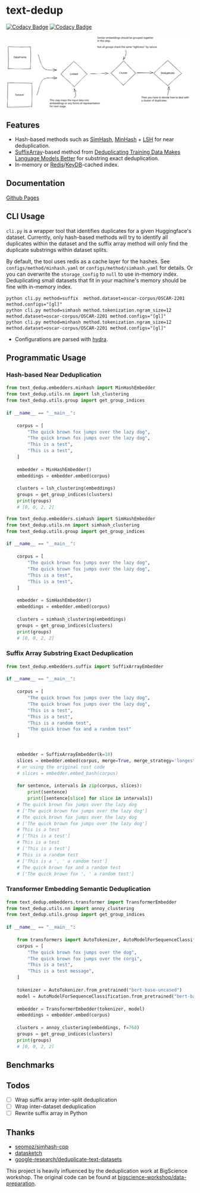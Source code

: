 # text-dedup

[![Codacy Badge](https://app.codacy.com/project/badge/Coverage/cc66178e49d24908ac1fb2b2dbe4e5b3)](https://www.codacy.com/gh/ChenghaoMou/text-dedup/dashboard?utm_source=github.com&utm_medium=referral&utm_content=ChenghaoMou/text-dedup&utm_campaign=Badge_Coverage) [![Codacy Badge](https://app.codacy.com/project/badge/Grade/cc66178e49d24908ac1fb2b2dbe4e5b3)](https://www.codacy.com/gh/ChenghaoMou/text-dedup/dashboard?utm_source=github.com&utm_medium=referral&utm_content=ChenghaoMou/text-dedup&utm_campaign=Badge_Grade)

<div align="center" style="display:flex;flex-direction:column;">
  <img src="./architecture.svg">
</div>

## Features

-   Hash-based methods such as [SimHash](https://www.cs.princeton.edu/courses/archive/spring04/cos598B/bib/CharikarEstim.pdf), [MinHash](https://web.archive.org/web/20150131043133/http://gatekeeper.dec.com/ftp/pub/dec/SRC/publications/broder/positano-final-wpnums.pdf) + [LSH](http://infolab.stanford.edu/~ullman/mmds.html) for near deduplication.
-   [SuffixArray](http://dl.acm.org/citation.cfm?id=320176.320218)-based method from [Deduplicating Training Data Makes Language Models Better](https://arxiv.org/abs/2107.06499) for substring exact deduplication.
-   In-memory or [Redis](https://redis.io)/[KeyDB](https://docs.keydb.dev)-cached index.

## Documentation

[Github Pages](https://chenghaomou.github.io/text-dedup/text_dedup.html)

## CLI Usage

`cli.py` is a wrapper tool that identifies duplicates for a given Huggingface's dataset. Currently, only hash-based methods will try to identify all duplicates within the dataset and the suffix array method will only find the duplicate substrings within dataset splits.

By default, the tool uses redis as a cache layer for the hashes. See `configs/method/minhash.yaml` or `configs/method/simhash.yaml` for details. Or you can overwrite the `storage_config` to `null` to use in-memory index. Deduplicating small datasets that fit in your machine's memory should be fine with in-memory index.

```text
python cli.py method=suffix  method.dataset=oscar-corpus/OSCAR-2201 method.configs="[gl]"
python cli.py method=simhash method.tokenization.ngram_size=12 method.dataset=oscar-corpus/OSCAR-2201 method.configs="[gl]"
python cli.py method=minhash method.tokenization.ngram_size=12 method.dataset=oscar-corpus/OSCAR-2201 method.configs="[gl]"
```

-   Configurations are parsed with [hydra](https://hydra.cc).

## Programmatic Usage

### Hash-based Near Deduplication

```python
from text_dedup.embedders.minhash import MinHashEmbedder
from text_dedup.utils.nn import lsh_clustering
from text_dedup.utils.group import get_group_indices

if __name__ == "__main__":

    corpus = [
        "The quick brown fox jumps over the lazy dog",
        "The quick brown fox jumps over the lazy dog",
        "This is a test",
        "This is a test",
    ]

    embedder = MinHashEmbedder()
    embeddings = embedder.embed(corpus)

    clusters = lsh_clustering(embeddings)
    groups = get_group_indices(clusters)
    print(groups)
    # [0, 0, 2, 2]
```

```python
from text_dedup.embedders.simhash import SimHashEmbedder
from text_dedup.utils.nn import simhash_clustering
from text_dedup.utils.group import get_group_indices

if __name__ == "__main__":

    corpus = [
        "The quick brown fox jumps over the lazy dog",
        "The quick brown fox jumps over the lazy dog",
        "This is a test",
        "This is a test",
    ]

    embedder = SimHashEmbedder()
    embeddings = embedder.embed(corpus)

    clusters = simhash_clustering(embeddings)
    groups = get_group_indices(clusters)
    print(groups)
    # [0, 0, 2, 2]
```

### Suffix Array Substring Exact Deduplication

```python
from text_dedup.embedders.suffix import SuffixArrayEmbedder

if __name__ == "__main__":

    corpus = [
        "The quick brown fox jumps over the lazy dog",
        "The quick brown fox jumps over the lazy dog",
        "This is a test",
        "This is a test",
        "This is a random test",
        "The quick brown fox and a random test"
    ]


    embedder = SuffixArrayEmbedder(k=10)
    slices = embedder.embed(corpus, merge=True, merge_strategy='longest')
    # or using the original rust code
    # slices = embedder.embed_bash(corpus)

    for sentence, intervals in zip(corpus, slices):
        print(sentence)
        print([sentence[slice] for slice in intervals])
    # The quick brown fox jumps over the lazy dog
    # ['The quick brown fox jumps over the lazy dog']
    # The quick brown fox jumps over the lazy dog
    # ['The quick brown fox jumps over the lazy dog']
    # This is a test
    # ['This is a test']
    # This is a test
    # ['This is a test']
    # This is a random test
    # ['This is a ', ' a random test']
    # The quick brown fox and a random test
    # ['The quick brown fox ', ' a random test']
```

### Transformer Embedding Semantic Deduplication

```python
from text_dedup.embedders.transformer import TransformerEmbedder
from text_dedup.utils.nn import annoy_clustering
from text_dedup.utils.group import get_group_indices

if __name__ == "__main__":

    from transformers import AutoTokenizer, AutoModelForSequenceClassification
    corpus = [
        "The quick brown fox jumps over the dog",
        "The quick brown fox jumps over the corgi",
        "This is a test",
        "This is a test message",
    ]

    tokenizer = AutoTokenizer.from_pretrained("bert-base-uncased")
    model = AutoModelForSequenceClassification.from_pretrained("bert-base-uncased")

    embedder = TransformerEmbedder(tokenizer, model)
    embeddings = embedder.embed(corpus)

    clusters = annoy_clustering(embeddings, f=768)
    groups = get_group_indices(clusters)
    print(groups)
    # [0, 0, 2, 2]
```

## Benchmarks

## Todos

-   [ ] Wrap suffix array inter-split deduplication
-   [ ] Wrap inter-dataset deduplication
-   [ ] Rewrite suffix array in Python

## Thanks

-   [seomoz/simhash-cpp](https://github.com/seomoz/simhash-cpp)
-   [datasketch](http://ekzhu.com/datasketch/index.html)
-   [google-research/deduplicate-text-datasets](https://github.com/google-research/deduplicate-text-datasets)

This project is heavily influenced by the deduplication work at BigScience workshop. The original code can be found at [bigscience-workshop/data-preparation](https://github.com/bigscience-workshop/data-preparation/tree/main/preprocessing/filtering/deduplicate).
